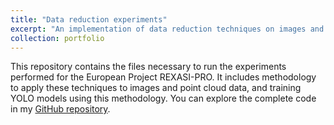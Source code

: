 ```yaml
---
title: "Data reduction experiments"
excerpt: "An implementation of data reduction techniques on images and YOLO model."
collection: portfolio
---
```



This repository contains the files necessary to run the experiments performed for the European Project REXASI-PRO. It includes  methodology to apply these techniques to images and point cloud data, and training YOLO models using this methodology. You can explore the complete code in my [GitHub repository](https://github.com/Cimagroup/Experiments-SurveyGreenAI).

